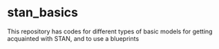 # stan_basics
This repository has codes for different types of basic models for getting acquainted with STAN, and to use a blueprints 
